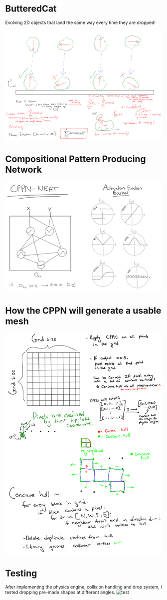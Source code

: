 # ButteredCat
 Evolving 2D objects that land the same way every time they are dropped!

![Planning](/planning/FitnessFunction.png)

# Compositional Pattern Producing Network
![cppn](/planning/cppn.png)

# How the CPPN will generate a usable mesh
![block](/planning/block.png)

# Testing
After implementing the physics engine, collision handling and drop system, I tested dropping pre-made shapes at different angles.
![test](/gifs/test.gif)